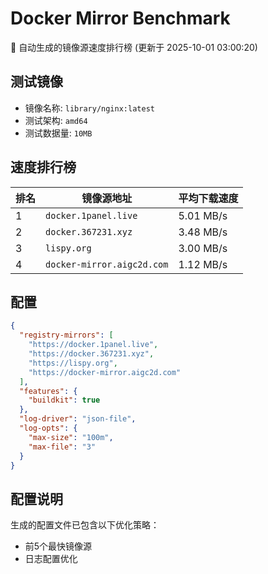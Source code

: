 # Docker Mirror Benchmark

🚀 自动生成的镜像源速度排行榜 (更新于 2025-10-01 03:00:20)

## 测试镜像
- 镜像名称: `library/nginx:latest`
- 测试架构: `amd64`
- 测试数据量: `10MB`

## 速度排行榜
| 排名 | 镜像源地址 | 平均下载速度 |
|------|------------|--------------|
| 1 | `docker.1panel.live` | 5.01 MB/s |
| 2 | `docker.367231.xyz` | 3.48 MB/s |
| 3 | `lispy.org` | 3.00 MB/s |
| 4 | `docker-mirror.aigc2d.com` | 1.12 MB/s |

## 配置

```json
{
  "registry-mirrors": [
    "https://docker.1panel.live",
    "https://docker.367231.xyz",
    "https://lispy.org",
    "https://docker-mirror.aigc2d.com"
  ],
  "features": {
    "buildkit": true
  },
  "log-driver": "json-file",
  "log-opts": {
    "max-size": "100m",
    "max-file": "3"
  }
}
```

## 配置说明
生成的配置文件已包含以下优化策略：
- 前5个最快镜像源
- 日志配置优化

